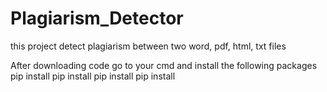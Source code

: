 # Plagiarism_Detector
this project detect plagiarism between two word, pdf, html, txt files

After downloading code go to your cmd and install the following packages
pip install 
pip install 
pip install 
pip install 
